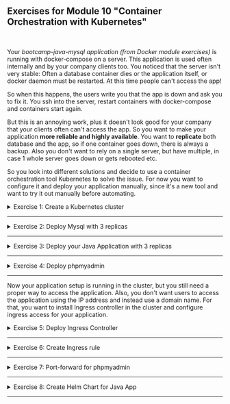 ## Exercises for Module 10 "Container Orchestration with Kubernetes"
<br />

Your _bootcamp-java-mysql application (from Docker module exercises)_ is running with docker-compose on a server. This application is used often internally and by your company clients too. You noticed that the server isn't very stable: Often a database container dies or the application itself, or docker daemon must be restarted. At this time people can't access the app!

So when this happens, the users write you that the app is down and ask you to fix it. You ssh into the server, restart containers with docker-compose and containers start again.

But this is an annoying work, plus it doesn't look good for your company that your clients often can't access the app. So you want to make your application **more reliable and highly available**. You want to **replicate** both database and the app, so if one container goes down, there is always a backup. Also you don't want to rely on a single server, but have multiple, in case 1 whole server goes down or gets rebooted etc.


So you look into different solutions and decide to use a container orchestration tool Kubernetes to solve the issue. For now you want to configure it and deploy your application manually, since it's a new tool and want to try it out manually before automating.

<details>
<summary>Exercise 1: Create a Kubernetes cluster</summary>
<br />

**Tasks:**
- Create a Kubernetes cluster (Minikube or LKE)

**Steps to solve the tasks:**

**Minikube**\
On a Mac with M2 processor the easiest way to install minikube is using the `homebrew` package manager:
```sh
brew update
brew install minikube
minikube start --driver docker
minikube status
```
During `minikube` installation `kubectl` gets automatically installed too (as a dependency).

**LKE**\
Login to your [Linode account](https://cloud.linode.com/), select "Kubernetes" in the menu on the left and press the blue "Create Cluster" button. Enter a cluster name (e.g. 'devops-bootcamp'), choose a region close to you (e.g. 'Frankfurt, DE (eu-central)') and select the latest Kubernetes version (e.g. 1.26). In the "Add Node Pools" section select the "Shared CPU" tab and add 2 "Linode 4 GB" nodes to the cart. Check the "I have read..." disclaimer and press the "Create Cluster" button.

On the dashboard you can see the two worker nodes (Linodes). Wait until both are up and running.

In the Kubernetes section at the top you can download a 'devops-bootcamp-kubeconfig.yaml' file with the credentials and certificates you need to connect to the K8s cluster. Download it and set the environment variable KUBECONFIG on your local machine to this file:
```sh
export KUBECONFIG=~/Downloads/devops-bootcamp-kubeconfig.yaml

# now kubectl commands will be connected with the linode cluster
kubectl get nodes
# =>
# NAME                            STATUS   ROLES    AGE   VERSION
# lke104424-156177-6445973ec1e1   Ready    <none>   19m   v1.26.3
# lke104424-156177-6445973f23f0   Ready    <none>   19m   v1.26.3
```

</details>

******

<details>
<summary>Exercise 2: Deploy Mysql with 3 replicas</summary>
<br />

**Tasks:**

First of all, you want to deploy the mysql database.
- Deploy Mysql database with 3 replicas and volumes for data persistence 

To simplify the process you can use Helm for that.

**Steps to solve the tasks:**

If you haven't installed Helm yet, [install it now](https://helm.sh/docs/intro/install/). On a Mac, the easiest way to install Helm is to execute
```sh
brew update
brew install helm
```

Google for "Helm Charts Mysql". You should find the charts maintained by [Bitnami](https://bitnami.com/stack/mysql/helm). Execute the following commands:
```sh
# add the bitnami repo
helm repo add bitnami https://charts.bitnami.com/bitnami

# search for mysql charts in this repo
helm search repo bitnami/mysql
# =>
# NAME            CHART VERSION	  APP VERSION   DESCRIPTION                                       
# bitnami/mysql   9.8.2           8.0.33     	MySQL is a fast, reliable, scalable, and easy t...
```

To see the parameters of the chart, open the browser and navigate to `https://github.com/bitnami/charts/tree/main/bitnami/mysql`. You'll find that there are parameters `architecture`, `auth.rootPassword`, `secondary.replicaCount`, `secondary.persistence.storageClass` (among many others). To override these parameters for deployment on a **Minikube** cluster create a file called `mysql-chart-values-minikube.yaml` in the `k8s` folder with the following content:
```yaml
architecture: replication
auth:
  rootPassword: secret-root-pass
  database: my-app-db
  username: my-user
  password: my-pass

secondary:
  # 1 primary and 2 secondary replicas
  replicaCount: 2
  persistence:
    storageClass: standard
```

For deployment on **Linode LKE** create a file called `mysql-chart-values-lke.yaml` in the `k8s` folder with the following content:
```yaml
architecture: replication
auth:
  rootPassword: secret-root-pass
  database: my-app-db
  username: my-user
  password: my-pass

# enable init container that changes the owner and group of the persistent volume mountpoint to runAsUser:fsGroup
volumePermissions:
  enabled: true

secondary:
  # 1 primary and 2 secondary replicas
  replicaCount: 2
  persistence:
    accessModes: ["ReadWriteOnce"]
    # storage class for LKE volumes
    storageClass: linode-block-storage
```

To install the chart in the local **Minikube** cluster execute the following commands:
```sh
helm install -f mysql-chart-values-minikube.yaml my-release bitnami/mysql

kubectl get all
# NAME                               READY   STATUS    RESTARTS   AGE
# pod/my-release-mysql-primary-0     1/1     Running   0          4m48s
# pod/my-release-mysql-secondary-0   1/1     Running   0          4m48s
# pod/my-release-mysql-secondary-1   1/1     Running   0          3m16s
# 
# NAME                                          TYPE        CLUSTER-IP     EXTERNAL-IP   PORT(S)    AGE
# service/kubernetes                            ClusterIP   10.96.0.1      <none>        443/TCP    22d
# service/my-release-mysql-primary              ClusterIP   10.97.202.97   <none>        3306/TCP   4m48s
# service/my-release-mysql-primary-headless     ClusterIP   None           <none>        3306/TCP   4m48s
# service/my-release-mysql-secondary            ClusterIP   10.111.6.1     <none>        3306/TCP   4m48s
# service/my-release-mysql-secondary-headless   ClusterIP   None           <none>        3306/TCP   4m48s
# 
# NAME                                          READY   AGE
# statefulset.apps/my-release-mysql-primary     1/1     4m48s
# statefulset.apps/my-release-mysql-secondary   2/2     4m48s
```

To install the chart in a **Linode LKE** cluster execute the following commands:
```sh
helm install -f mysql-chart-values-lke.yaml my-release bitnami/mysql
kubectl get statefulset --watch
```

</details>

******

<details>
<summary>Exercise 3: Deploy your Java Application with 3 replicas</summary>
<br />

**Tasks:**

Now you want to
- deploy your Java application with 3 replicas.

With docker-compose, you were setting env_vars on server. In K8s there are own components for that, so
- create ConfigMap and Secret with the values and reference them in the application deployment config file.

**Steps to solve the tasks:**

**Step 1:** Push docker image of java mysql app to private registry if necessary\
Go to the [bootcamp-java-mysql](https://github.com/fsiegrist/devops-bootcamp-07-docker/tree/main/bootcamp-java-mysql) app from the exercises of module 7. Set the version in `build.gradle` to '1.2-SNAPSHOT', adjust the versions in the `Dockerfile` accordingly and make sure, host and port in `src/main/resources/static/index.html` is set to 'localhost:8080'.

Build the jar file executing
```sh
./gradlew build
```

Create a docker image executing 
```sh
docker build -t fsiegrist/fesi-repo:bootcamp-java-mysql-project-1.2-SNAPSHOT .
```

Push the image to remote private registry on DockerHub executing
```sh
docker login
docker push fsiegrist/fesi-repo:bootcamp-java-mysql-project-1.2-SNAPSHOT
```

**Step 2:** Create a 'my-registry-key' Secret to pull the image from the private repository on  DockerHub
```sh
kubectl create secret docker-registry my-registry-key \
  --docker-server=docker.io \
  --docker-username=fsiegrist \
  --docker-password=<my-docker-hub-pwd>
```

**Step 3:** Create the required K8s component configuration files

Create a ConfigMap configuration file in the `k8s` folder with the folowing content:

_k8s/db-config.yaml_
```yaml
apiVersion: v1
kind: ConfigMap
metadata:
  name: db-config
data:
  db_server: my-release-mysql-primary # kubectl get services
```

Create a Secret configuration file in the `k8s` folder with the folowing content:

_k8s/db-secret.yaml_
```yaml
apiVersion: v1
kind: Secret
metadata:
  name: db-secret
type: Opaque
data:
  # echo -n 'my-user' | base64 (see mysql-chart-values-minikube.yaml)
  db_user: bXktdXNlcg== 
  # echo -n 'my-pass' | base64 (see mysql-chart-values-minikube.yaml)
  db_pwd: bXktcGFzcw==
  # echo -n 'my-app-db' | base64 (see mysql-chart-values-minikube.yaml)
  db_name: bXktYXBwLWRi
  # echo -n 'secret-root-pass' | base64 (see mysql-chart-values-minikube.yaml)
  db_root_pwd: c2VjcmV0LXJvb3QtcGFzcw==
```

Create a Deployment and Service configuration file in the `k8s` folder with the folowing content:

_k8s/java-mysql-app.yaml_
```yaml
apiVersion: apps/v1
kind: Deployment
metadata:
  name: java-mysql-app-deployment
  labels:
    app: java-mysql-app
spec:
  replicas: 3
  selector:
    matchLabels:
      app: java-mysql-app
  template:
    metadata:
      labels:
        app: java-mysql-app
    spec:
      imagePullSecrets:
      - name: my-registry-key
      containers:
      - name: javamysqlapp
        image: fsiegrist/fesi-repo:bootcamp-java-mysql-project-1.2-SNAPSHOT
        ports:
        - containerPort: 8080
        env:
         - name: DB_USER
           valueFrom:
             secretKeyRef:
               name: db-secret
               key: db_user
         - name: DB_PWD
           valueFrom:
             secretKeyRef:
               name: db-secret
               key: db_pwd
         - name: DB_NAME
           valueFrom:
             secretKeyRef:
               name: db-secret
               key: db_name
         - name: DB_SERVER
           valueFrom:
             configMapKeyRef:
              name: db-config
              key: db_server
---
apiVersion: v1
kind: Service
metadata:
  name: java-mysql-app-service
spec:
  selector:
    app: java-mysql-app
  ports:
  - protocol: TCP
    port: 8080
    targetPort: 8080
```

**Step 4:** Apply the configurations to the K8s cluster\
```sh
cd k8s
kubectl apply -f db-config.yaml
kubectl apply -f db-secret.yaml
kubectl apply -f java-mysql-app.yaml

kubectl get pods -l app=java-mysql-app
# NAME                                         READY   STATUS    RESTARTS   AGE
# java-mysql-app-deployment-574674d7d9-86wbs   1/1     Running   0          8m16s
# java-mysql-app-deployment-574674d7d9-vr2l8   1/1     Running   0          8m16s
# java-mysql-app-deployment-574674d7d9-x4qgc   1/1     Running   0          8m16s
```

**Step 5 (optional):** Create a port-forwarding to access the application
```sh
kubectl port-forward svc/java-mysql-app-service 8080:8080
```

Open the browser and navigate to [localhost:8080](http://localhost:8080) to access the running application.

</details>

******

<details>
<summary>Exercise 4: Deploy phpmyadmin</summary>
<br />

**Tasks:**

As a next step you
- deploy phpmyadmin to access Mysql UI.

For this deployment you just need 1 replica, since this is only for your own use, so it doesn't have to be High Availability. A simple deployment.yaml file and internal service will be enough.

**Steps to solve the tasks:**

**Step 1:** Create a Deployment and Service configuration file in the `k8s` folder for phpmyadmin

_k8s/phpmyadmin.yaml_
```yaml
apiVersion: apps/v1
kind: Deployment
metadata:
  name: phpmyadmin
  labels:
    app: phpmyadmin
spec:
  replicas: 1
  selector:
    matchLabels:
      app: phpmyadmin
  template:
    metadata:
      labels:
        app: phpmyadmin
    spec:
      containers:
        - name: phpmyadmin
          image: phpmyadmin/phpmyadmin:5
          ports:
            - containerPort: 80
              protocol: TCP
          env:
            - name: PMA_HOST
              valueFrom:
                configMapKeyRef:
                  name: db-config
                  key: db_server
            - name: MYSQL_ROOT_PASSWORD
              valueFrom:
                secretKeyRef:
                  name: db-secret
                  key: db_root_pwd
  
---
apiVersion: v1
kind: Service
metadata:
  name: phpmyadmin-service
spec:
  selector:
    app: phpmyadmin
  ports:
  - protocol: TCP
    port: 8081
    targetPort: 80
```

**Step 2:** Apply it to the cluster
```sh
cd k8s
kubectl apply -f phpmyadmin.yaml

kubectl get pods -l app=phpmyadmin
# NAME                          READY   STATUS    RESTARTS   AGE
# phpmyadmin-794dd6c7fb-xxlrw   1/1     Running   0          3m40s
```

</details>

******

Now your application setup is running in the cluster, but you still need a proper way to access the application. Also, you don't want users to access the application using the IP address and instead use a domain name. For that, you want to install Ingress controller in the cluster and configure ingress access for your application.


<details>
<summary>Exercise 5: Deploy Ingress Controller</summary>
<br />

**Tasks:**
- Deploy Ingress Controller in the cluster - using Helm

**Steps to solve the tasks:**

**Minikube**
```sh
# minikube comes with ingress addon, so we just need to activate it
minikube addons enable ingress 
```

**LKE**
```sh
helm repo add ingress-nginx https://kubernetes.github.io/ingress-nginx
helm repo update
helm install ingress-nginx ingress-nginx/ingress-nginx
```

**Notes on installing Ingress-controller on LKE**
- Chart link: https://github.com/kubernetes/ingress-nginx/tree/main/charts/ingress-nginx
- Known issue when pulling ingress-nginx images from k8s repository:
https://www.reddit.com/r/kubernetes/comments/rorzhd/nginx_ingress_unable_to_pull_official_images/

As a workaround, try a different region.

</details>

******

<details>
<summary>Exercise 6: Create Ingress rule</summary>
<br />

**Tasks:**
- Create Ingress rule for your application access

**Steps to solve the tasks:**

**Minikube**

**Step 1:** Create an Ingress configuration file\
Create an Ingress configuration file called `java-mysql-app-ingress.yaml` in the `k8s` folder with the following content:

_k8s/java-mysql-app-ingress.yaml_
```yaml
apiVersion: networking.k8s.io/v1
kind: Ingress
metadata:
  name: java-mysql-app-ingress
  annotations:
    kubernetes.io/ingress.class: "nginx"
spec:
  rules:
  - host: java-mysql-app.com
    http:
      paths:
      - backend:
          service:
            name: java-mysql-app-service
            port: 
              number: 8080
        pathType: Prefix
        path: /
```

**Step 2:** Adjust host and port in index.htmland rebuild the image\
Repeat step 1 of exercise 3 but set the host and port in `src/main/resources/static/index.html` to 'java-mysql-app.com:80'.

**Step 3:** Re-deploy the application
```sh
cd k8s
kubectl delete -f java-mysql-app.yaml
kubectl apply -f java-mysql-app.yaml
```

**Step 4:** Create ingress component
```sh
cd k8s
kubectl apply -f java-mysql-app-ingress.yaml
```

**Step 5:** Configure /etc/hosts\
Add `127.0.0.1 java-mysql-app.com` to `/etc/hosts` file

**Step 6:** Browse application\
Open your browser and navigate to [http://java-mysql-app.com](http://java-mysql-app.com) to see the application in action.

**LKE**
- set the host name in java-mysql-app-ingress.yaml line 9 to Linode node-balancer address
- create ingress component: `kubectl apply -f java-mysql-app-ingress.yaml`
- access application from browser on Linode node-balancer address

</details>

******

<details>
<summary>Exercise 7: Port-forward for phpmyadmin</summary>
<br />

**Tasks:**

However, you don't want to expose the phpmyadmin for security reasons. So you configure port-forwarding for the service to access on localhost, whenever you need it.
- Configure port-forwarding for phpmyadmin

**Steps to solve the tasks:**

**Minikube & LKE**
```sh
kubectl port-forward svc/phpmyadmin-service 8081:8081
```

</details>

******

<details>
<summary>Exercise 8: Create Helm Chart for Java App</summary>
<br />

As the final step, you decide to create a helm chart for your Java application where all the configuration files are configurable. You can then tell developers how they can use it by setting all the chart values. This chart will be hosted in its own git repository. 

**Tasks:**
- All config files: service, deployment, ingress, configMap, secret, will be part of the chart
- Create custom values file as an example for developers to use when deploying the application
- Deploy the java application using the chart with helmfile
- Host the chart in its own git repository

**Steps to solve the tasks:**

**Step 1:** Create a Helm Chart folder structure
```sh
mkdir helm
cd helm

helm create java-mysql-app-chart

cd java-mysql-app-chart
rm -r templates/*.*
rm -rf templates/tests
echo '' > values.yaml
```

**Step 2:** Create the following template and values files:

_helm/java-mysql-app-chart/templates/db-config.yaml_
```yaml
apiVersion: v1
kind: ConfigMap
metadata:
  name: {{ .Values.configName }}
data:
  {{- range $key, $value := .Values.configData }}
  {{ $key }}: {{ $value }}
  {{- end }}
```

_helm/java-mysql-app-chart/templates/db-secret.yaml_
```yaml
apiVersion: v1
kind: Secret
metadata:
  name: {{ .Values.secretName }}
type: Opaque
data:
  {{- range $key, $value := .Values.secretData }}
  {{ $key }}: {{ $value | b64enc }}
  {{- end }}
```

_helm/java-mysql-app-chart/templates/java-mysql-app-deployment.yaml_
```yaml
apiVersion: apps/v1
kind: Deployment
metadata:
  name: {{ .Release.Name }}-deployment
  labels:
    app: {{ .Release.Name }}
spec:
  replicas: {{ .Values.replicaCount }}
  selector:
    matchLabels:
      app: {{ .Release.Name }}
  template:
    metadata:
      labels:
        app: {{ .Release.Name }}
    spec:
      imagePullSecrets:
      - name: {{ .Values.registrySecret }}
      containers:
      - name: {{ .Values.appContainerName }}
        image: {{ .Values.appImage }}:{{ .Values.imageVersion }}
        ports:
        - containerPort: {{ .Values.containerPort }}
        env:
        {{- range $key, $value := .Values.regularData }}
        - name: {{ $key }}
          value: {{ $value | quote }}
        {{- end }}

        {{- range $key, $value := .Values.secretData }}
        - name: {{ $key }}
          valueFrom:
            secretKeyRef:
              {{- /*
                in loop, we lose global context, but can access global context with $
                $ is 1 variable that is always global and will always point to the root context
                so $.Values instead of .Values
              */}}
              name: {{ $.Values.secretName }}
              key: {{ $key }}
        {{- end }}

        {{- range $key, $value := .Values.configData }}
        - name: {{ $key }}
          valueFrom:
            configMapKeyRef:
              name: {{ $.Values.configName }}
              key: {{ $key }}
        {{- end }}
```

_helm/java-mysql-app-chart/templates/java-mysql-app-service.yaml_
```yaml
apiVersion: v1
kind: Service
metadata:
  name: {{ .Release.Name }}-service
spec:
  selector:
    app: {{ .Release.Name }}
  ports:
  - protocol: TCP
    port: {{ .Values.servicePort }}
    targetPort: {{ .Values.containerPort }}
```

_helm/java-mysql-app-chart/templates/java-mysql-app-ingress.yaml_
```yaml
apiVersion: networking.k8s.io/v1
kind: Ingress
metadata:
  name: {{ .Release.Name }}-ingress
  annotations:
    kubernetes.io/ingress.class: "nginx"
spec:
  rules:
  - host: {{ .Values.ingress.hostName }}
    http:
      paths:
      - backend:
          service:
            name: {{ .Release.Name }}-service
            port: 
              number: {{ .Values.servicePort }}
        pathType: {{ .Values.ingress.pathType }}
        path: {{ .Values.ingress.path }}
```

_helm/java-mysql-app-chart/values.yaml_
```yaml
replicaCount: 1
registrySecret: my-registry-key
appContainerName: myapp
appImage: myimage
imageVersion: versiontag
containerPort: 80

servicePort: 80

configName: my-config
configData: {}

secretName: my-secret
secretData: {}
  
regularData: {}

ingress:
  hostName: myapp.com
  pathType: Exact
  path: /
```

_helm/values-override.yaml_
```yaml
replicaCount: 3
registrySecret: my-registry-key
appContainerName: javamysqlapp
appImage: fsiegrist/fesi-repo
imageVersion: bootcamp-java-mysql-project-1.2-SNAPSHOT
containerPort: 8080

servicePort: 8080

configName: db-config
configData:
  DB_SERVER: my-release-mysql-primary

secretName: db-secret
secretData: 
  DB_USER: my-user
  DB_PWD: my-pass
  DB_NAME: my-app-db
  MYSQL_ROOT_PASSWORD: secret-root-pass

regularData: {}
 # MY_ENV: my-value

ingress:
  hostName: java-mysql-app.com # set this value to Linode nodebalancer address for LKE
  pathType: Prefix
  path: /
```

**Step 3:** Validate that the chart is correct
```sh
helm install -f helm/java-mysql-app-chart/values-override.yaml java-mysql-app helm/java-mysql-app-chart --dry-run --debug
```

**Step 4:** Create a helmfile with the following content:

_helm/helmfile.yaml_
```yaml
releases:
  - name: java-mysql-app
    chart: java-mysql-app-chart
    values: 
      - values-override.yaml
```

**Step 5:** Create the chart release

If the command in step 3 shows the k8s manifest files with correct values, everything is working, and we can create the chart release.

Either with Helm:
```sh
helm install -f helm/values-override.yaml java-mysql-app helm/java-mysql-app-chart

# uninstall with
helm uninstall java-mysql-app
```

Or with Helmfile:
```sh
cd helm
helmfile sync

# uninstall with
helmfile destroy
```

**Step 5:** Host chart in its own repository
```sh
helm package java-mysql-app-chart
helm push java-mysql-app-chart-0.1.0.tgz <registry>
```

</details>

******
